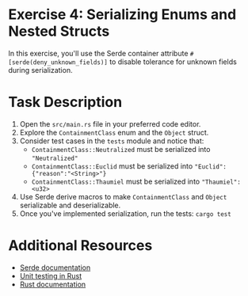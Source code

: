 # Exercise 4: Serializing Enums and Nested Structs

In this exercise, you'll use the Serde container attribute `#[serde(deny_unknown_fields)]` to disable tolerance for unknown fields during serialization.

# Task Description

1. Open the `src/main.rs` file in your preferred code editor.
2. Explore the `ContainmentClass` enum and the `Object` struct.
3. Consider test cases in the `tests` module and notice that:
   - `ContainmentClass::Neutralized` must be serialized into `"Neutralized"`
   - `ContainmentClass::Euclid` must be serialized into `"Euclid":{"reason":"<String>"}`
   - `ContainmentClass::Thaumiel` must be serialized into `"Thaumiel":<u32>`
4. Use Serde derive macros to make `ContainmentClass` and `Object` serializable and deserializable.
5. Once you've implemented serialization, run the tests: `cargo test`

# Additional Resources

* [Serde documentation](https://serde.rs/)
* [Unit testing in Rust](https://doc.rust-lang.org/rust-by-example/testing/unit_testing.html)
* [Rust documentation](https://www.rust-lang.org/learn)

